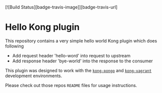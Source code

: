 [![Build Status][badge-travis-image]][badge-travis-url]

Hello Kong plugin
====================

This repository contains a very simple hello world Kong plugin which does following

 - Add request header 'hello-word' into request to upstream
 - Add response header 'bye-world' into the response to the consumer

This plugin was designed to work with the
[`kong-pongo`](https://github.com/Kong/kong-pongo) and
[`kong-vagrant`](https://github.com/Kong/kong-vagrant) development environments.

Please check out those repos `README` files for usage instructions.
